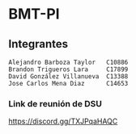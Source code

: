 # BMT-PI

## Integrantes

    Alejandro Barboza Taylor   C10886
    Brandon Trigueros Lara     C17899
    David González Villanueva  C13388
    Jose Carlos Mena Diaz      C14653

### Link de reunión de DSU

<https://discord.gg/TXJPqaHAQC>
